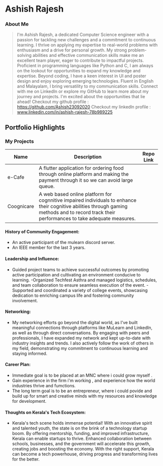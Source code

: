 
# Ashish Rajesh


### About Me
 
>I'm Ashish Rajesh, a dedicated Computer Science engineer with a passion for tackling new challenges and a commitment to continuous learning. I thrive on applying my expertise to real-world problems with enthusiasm and a drive for personal growth. My strong problem-solving abilities and effective communication skills make me an excellent team player, eager to contribute to impactful projects.
Proficient in programming languages like Python and C, I am always on the lookout for opportunities to expand my knowledge and expertise. Beyond coding, I have a keen interest in UI and poster design and enjoy exploring emerging technologies. Fluent in English and Malayalam, I bring versatility to my communication skills.
Connect with me on LinkedIn or explore my GitHub to learn more about my journey and projects. I'm excited about the opportunities that lie ahead!
Checkout my github profile : https://github.com/Ashish23092020 
Checkout my linkedln profile :  www.linkedin.com/in/ashish-rajesh-78b989225

## Portfolio Highlights

### My Projects

| Name          | Description                                                                                                                   | Repo Link                                                  |
|---------------|-------------------------------------------------------------------------------------------------------------------------------|------------------------------------------------------------|
| e-Cafe        | A flutter application for ordering food through online platform and making the payment through it so we can avoid large queue.|  |
| Coognicare    | A web based online platform for cognnitive impaired individuals to enhance their cognitive abilities through gaming methods and to record track their performances to take adequate measures. |        |


#### History of Community Engagement:

-  An active participant of the mulearn discord server.
-  An IEEE member for the last 3 years.

#### Leadership and Influence:

- Guided project teams to achieve successful outcomes by promoting active participation and cultivating an environment conducive to learning.
-Organized Techfest Asthra and managed logistics, schedules, and team collaboration to ensure seamless execution of the event.
-Supported and coordinated a variety of college events, showcasing dedication to enriching campus life and fostering community involvement.

#### Networking:

- My networking efforts go beyond the digital world, as I've built meaningful connections through platforms like MuLearn and LinkedIn, as well as through direct conversations. By engaging with peers and professionals, I have expanded my network and kept up-to-date with industry insights and trends. I also actively follow the work of others in my field, demonstrating my commitment to continuous learning and staying informed.

#### Career Plan:

- Immediate goal is to be placed at an MNC where i could grow myself .
- Gain experience in the firm i'm working , and experience how the world industries thrive and fumctions.
- The long term goal is to be an entrepreneur, where i could povide and build up for smart and creative minds with my resources and knowledge for development.

#### Thoughts on Kerala's Tech Ecosystem:

- Kerala's tech scene holds immense potential! With an innovative spirit and talented youth, the state is on the brink of a technology startup boom. By offering mentorship, funding, and improved infrastructure, Kerala can enable startups to thrive. Enhanced collaboration between schools, businesses, and the government will accelerate this growth, creating jobs and boosting the economy. With the right support, Kerala can become a tech powerhouse, driving progress and transforming lives for the better.
